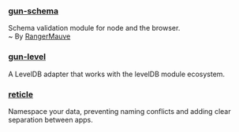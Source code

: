 ### [gun-schema](https://github.com/gundb/gun-schema)
Schema validation module for node and the browser.<br />
~ By [RangerMauve](https://github.com/RangerMauve)

### [gun-level](https://github.com/PsychoLlama/gun-level)
A LevelDB adapter that works with the levelDB module ecosystem.

### [reticle](https://github.com/PsychoLlama/Reticle)
Namespace your data, preventing naming conflicts and adding clear separation between apps.